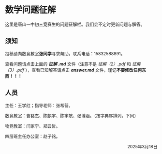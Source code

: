 # 数学问题征解
这里是唐山一中初三竞赛生的问题征解栏。我们会不定时更新问题与解答。

## 须知
投稿请向数竞教室**张同学**寻求帮助，联系电话：15832588891。

查看问题请点击上面的 ***征解 .md*** 文件（注意不是 *征解（2）.pdf* 和 *征解（3）.pdf* ），查看已知解答请点击 ***answer.md*** 文件，谨记**不要修改任何东西！！！**

## 人员
主任：王学红；指导老师：张希营。

数竞教室：曹铭杰、陈麒宇、陈宇航、张博涵。（按字典序排列，下同）

物竞教室：闫家宁、郑云哲。

四层班主任办公室：赵子铭。

<p align="right"> 2025年3月18日 </p>

